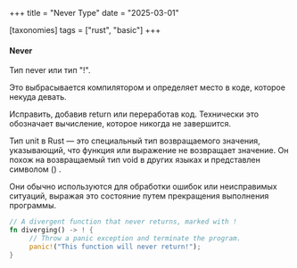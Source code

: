 +++
title = "Never Type"
date = "2025-03-01"

[taxonomies]
tags = ["rust", "basic"]
+++

#### Never 
Тип never или тип "!".

Это выбрасывается компилятором и определяет место в коде, которое некуда девать.

Исправить, добавив return или переработав код.
Технически это обозначает вычисление, которое никогда не завершится.

Тип unit в Rust — это специальный тип возвращаемого значения, указывающий, что функция или выражение не возвращает значение. 
Он похож на возвращаемый тип void в других языках и представлен символом () .

Они обычно используются для обработки ошибок или неисправимых ситуаций, выражая это состояние путем прекращения выполнения программы.
``` rust
// A divergent function that never returns, marked with !
fn diverging() -> ! {
     // Throw a panic exception and terminate the program.
     panic!("This function will never return!");
}
```

